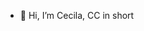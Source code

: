 - 👋 Hi, I’m Cecila, CC in short 

<!---
CevieC/CevieC is a ✨ special ✨ repository because its `README.md` (this file) appears on your GitHub profile.
You can click the Preview link to take a look at your changes.
--->
